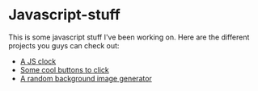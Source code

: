 # Javascript-stuff
This is some javascript stuff I've been working on. Here are the different projects you guys can check out:
* [A JS clock](https://explosion-scratch.github.io/Javascript-stuff/clock.html)
* [Some cool buttons to click](https://explosion-scratch.github.io/Javascript-stuff/buttons.html)
* [A random background image generator](https://explosion-scratch.github.io/Javascript-stuff/random_image.html)